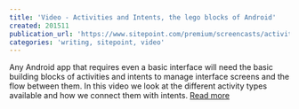```yaml
---
title: 'Video - Activities and Intents, the lego blocks of Android'
created: 201511
publication_url: 'https://www.sitepoint.com/premium/screencasts/activities-and-intents-the-lego-blocks-of-android '
categories: 'writing, sitepoint, video'
---
```


Any Android app that requires even a basic interface will need the basic building blocks of activities and intents to manage interface screens and the flow between them. In this video we look at the different activity types available and how we connect them with intents. [Read more](https://www.sitepoint.com/premium/screencasts/activities-and-intents-the-lego-blocks-of-android)
